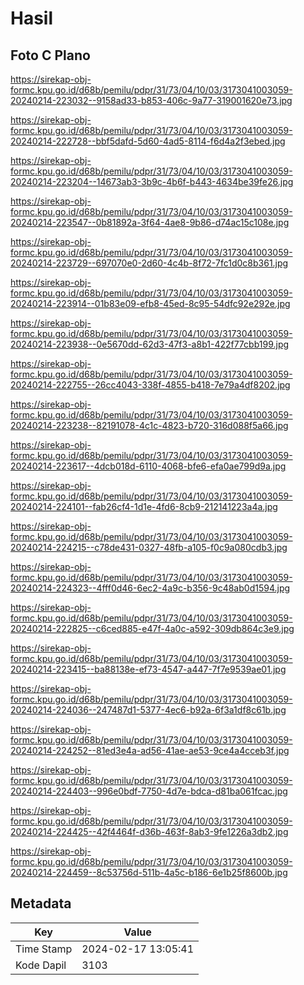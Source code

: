 # Hasil

## Foto C Plano

https://sirekap-obj-formc.kpu.go.id/d68b/pemilu/pdpr/31/73/04/10/03/3173041003059-20240214-223032--9158ad33-b853-406c-9a77-319001620e73.jpg

https://sirekap-obj-formc.kpu.go.id/d68b/pemilu/pdpr/31/73/04/10/03/3173041003059-20240214-222728--bbf5dafd-5d60-4ad5-8114-f6d4a2f3ebed.jpg

https://sirekap-obj-formc.kpu.go.id/d68b/pemilu/pdpr/31/73/04/10/03/3173041003059-20240214-223204--14673ab3-3b9c-4b6f-b443-4634be39fe26.jpg

https://sirekap-obj-formc.kpu.go.id/d68b/pemilu/pdpr/31/73/04/10/03/3173041003059-20240214-223547--0b81892a-3f64-4ae8-9b86-d74ac15c108e.jpg

https://sirekap-obj-formc.kpu.go.id/d68b/pemilu/pdpr/31/73/04/10/03/3173041003059-20240214-223729--697070e0-2d60-4c4b-8f72-7fc1d0c8b361.jpg

https://sirekap-obj-formc.kpu.go.id/d68b/pemilu/pdpr/31/73/04/10/03/3173041003059-20240214-223914--01b83e09-efb8-45ed-8c95-54dfc92e292e.jpg

https://sirekap-obj-formc.kpu.go.id/d68b/pemilu/pdpr/31/73/04/10/03/3173041003059-20240214-223938--0e5670dd-62d3-47f3-a8b1-422f77cbb199.jpg

https://sirekap-obj-formc.kpu.go.id/d68b/pemilu/pdpr/31/73/04/10/03/3173041003059-20240214-222755--26cc4043-338f-4855-b418-7e79a4df8202.jpg

https://sirekap-obj-formc.kpu.go.id/d68b/pemilu/pdpr/31/73/04/10/03/3173041003059-20240214-223238--82191078-4c1c-4823-b720-316d088f5a66.jpg

https://sirekap-obj-formc.kpu.go.id/d68b/pemilu/pdpr/31/73/04/10/03/3173041003059-20240214-223617--4dcb018d-6110-4068-bfe6-efa0ae799d9a.jpg

https://sirekap-obj-formc.kpu.go.id/d68b/pemilu/pdpr/31/73/04/10/03/3173041003059-20240214-224101--fab26cf4-1d1e-4fd6-8cb9-212141223a4a.jpg

https://sirekap-obj-formc.kpu.go.id/d68b/pemilu/pdpr/31/73/04/10/03/3173041003059-20240214-224215--c78de431-0327-48fb-a105-f0c9a080cdb3.jpg

https://sirekap-obj-formc.kpu.go.id/d68b/pemilu/pdpr/31/73/04/10/03/3173041003059-20240214-224323--4fff0d46-6ec2-4a9c-b356-9c48ab0d1594.jpg

https://sirekap-obj-formc.kpu.go.id/d68b/pemilu/pdpr/31/73/04/10/03/3173041003059-20240214-222825--c6ced885-e47f-4a0c-a592-309db864c3e9.jpg

https://sirekap-obj-formc.kpu.go.id/d68b/pemilu/pdpr/31/73/04/10/03/3173041003059-20240214-223415--ba88138e-ef73-4547-a447-7f7e9539ae01.jpg

https://sirekap-obj-formc.kpu.go.id/d68b/pemilu/pdpr/31/73/04/10/03/3173041003059-20240214-224036--247487d1-5377-4ec6-b92a-6f3a1df8c61b.jpg

https://sirekap-obj-formc.kpu.go.id/d68b/pemilu/pdpr/31/73/04/10/03/3173041003059-20240214-224252--81ed3e4a-ad56-41ae-ae53-9ce4a4cceb3f.jpg

https://sirekap-obj-formc.kpu.go.id/d68b/pemilu/pdpr/31/73/04/10/03/3173041003059-20240214-224403--996e0bdf-7750-4d7e-bdca-d81ba061fcac.jpg

https://sirekap-obj-formc.kpu.go.id/d68b/pemilu/pdpr/31/73/04/10/03/3173041003059-20240214-224425--42f4464f-d36b-463f-8ab3-9fe1226a3db2.jpg

https://sirekap-obj-formc.kpu.go.id/d68b/pemilu/pdpr/31/73/04/10/03/3173041003059-20240214-224459--8c53756d-511b-4a5c-b186-6e1b25f8600b.jpg


## Metadata

| Key        | Value               |
| ---------- | ------------------- |
| Time Stamp | 2024-02-17 13:05:41 |
| Kode Dapil | 3103                |



